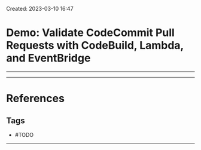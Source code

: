 Created: 2023-03-10 16:47
# Demo: Validate CodeCommit Pull Requests with CodeBuild, Lambda, and EventBridge
---


---
# References


## Tags
- #TODO
---